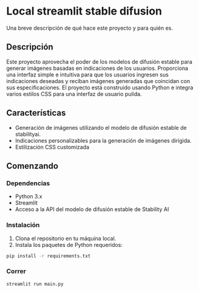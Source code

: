 # Local streamlit stable difusion

Una breve descripción de qué hace este proyecto y para quién es.

## Descripción

Este proyecto aprovecha el poder de los modelos de difusión estable para generar imágenes basadas en indicaciones de los usuarios. Proporciona una interfaz simple e intuitiva para que los usuarios ingresen sus indicaciones deseadas y reciban imágenes generadas que coincidan con sus especificaciones. El proyecto está construido usando Python e integra varios estilos CSS para una interfaz de usuario pulida.

## Características

- Generación de imágenes utilizando el modelo de difusión estable de stabilityai.
- Indicaciones personalizables para la generación de imágenes dirigida.
- Estilización CSS customizada
## Comenzando

### Dependencias

- Python 3.x
- Streamlit
- Acceso a la API del modelo de difusión estable de Stability AI

### Instalación

1. Clona el repositorio en tu máquina local.
2. Instala los paquetes de Python requeridos:

```sh
pip install -r requirements.txt
```

### Correr
```sh
streamlit run main.py
```